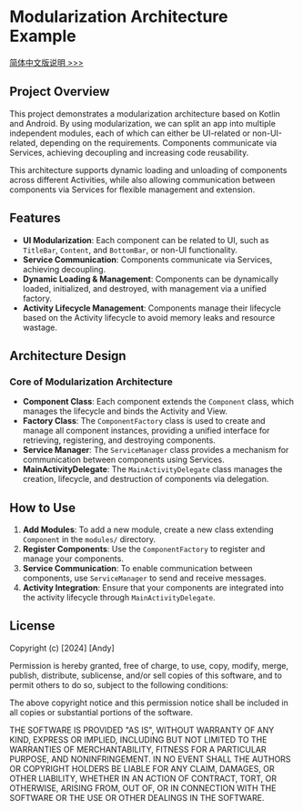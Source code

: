 # Modularization Architecture Example

[简体中文版说明 >>>](https://github.com/andyhaha/modules/blob/main/README_cn.md)

## Project Overview

This project demonstrates a modularization architecture based on Kotlin and Android. By using modularization, we can split an app into multiple independent modules, each of which can either be UI-related or non-UI-related, depending on the requirements. Components communicate via Services, achieving decoupling and increasing code reusability.

This architecture supports dynamic loading and unloading of components across different Activities, while also allowing communication between components via Services for flexible management and extension.

## Features

- **UI Modularization**: Each component can be related to UI, such as `TitleBar`, `Content`, and `BottomBar`, or non-UI functionality.
- **Service Communication**: Components communicate via Services, achieving decoupling.
- **Dynamic Loading & Management**: Components can be dynamically loaded, initialized, and destroyed, with management via a unified factory.
- **Activity Lifecycle Management**: Components manage their lifecycle based on the Activity lifecycle to avoid memory leaks and resource wastage.
## Architecture Design

### Core of Modularization Architecture

- **Component Class**: Each component extends the `Component` class, which manages the lifecycle and binds the Activity and View.
- **Factory Class**: The `ComponentFactory` class is used to create and manage all component instances, providing a unified interface for retrieving, registering, and destroying components.
- **Service Manager**: The `ServiceManager` class provides a mechanism for communication between components using Services.
- **MainActivityDelegate**: The `MainActivityDelegate` class manages the creation, lifecycle, and destruction of components via delegation.

## How to Use

1. **Add Modules**: To add a new module, create a new class extending `Component` in the `modules/` directory.
2. **Register Components**: Use the `ComponentFactory` to register and manage your components.
3. **Service Communication**: To enable communication between components, use `ServiceManager` to send and receive messages.
4. **Activity Integration**: Ensure that your components are integrated into the activity lifecycle through `MainActivityDelegate`.

## License

Copyright (c) [2024] [Andy]

Permission is hereby granted, free of charge, to use, copy, modify, merge, publish, distribute, sublicense, and/or sell copies of this software, and to permit others to do so, subject to the following conditions:

The above copyright notice and this permission notice shall be included in all copies or substantial portions of the software.

THE SOFTWARE IS PROVIDED "AS IS", WITHOUT WARRANTY OF ANY KIND, EXPRESS OR IMPLIED, INCLUDING BUT NOT LIMITED TO THE WARRANTIES OF MERCHANTABILITY, FITNESS FOR A PARTICULAR PURPOSE, AND NONINFRINGEMENT. IN NO EVENT SHALL THE AUTHORS OR COPYRIGHT HOLDERS BE LIABLE FOR ANY CLAIM, DAMAGES, OR OTHER LIABILITY, WHETHER IN AN ACTION OF CONTRACT, TORT, OR OTHERWISE, ARISING FROM, OUT OF, OR IN CONNECTION WITH THE SOFTWARE OR THE USE OR OTHER DEALINGS IN THE SOFTWARE.
